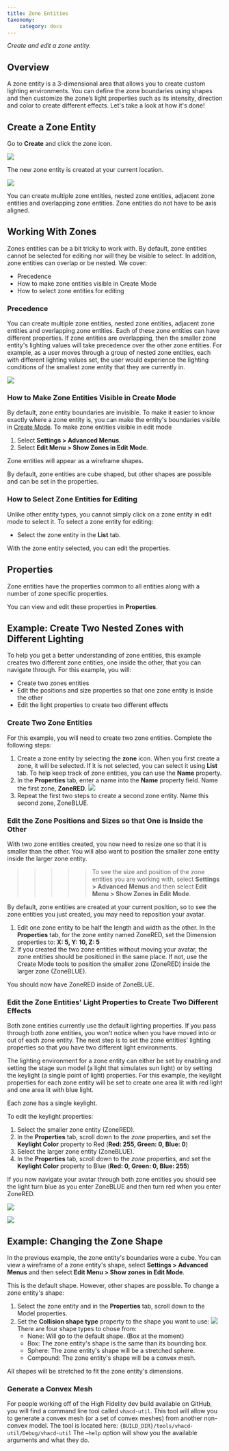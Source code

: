 ```yaml
---
title: Zone Entities
taxonomy:
    category: docs
---
```


*Create and edit a zone entity.*

## Overview

A zone entity is a 3-dimensional area that allows you to create custom lighting environments. You can define the zone boundaries using shapes and then customize the zone’s light properties such as its intensity, direction and color to create different effects. Let's take a look at how it's done!

## Create a Zone Entity

Go to **Create** and click the zone icon.

![](create-button-open.PNG)

The new zone entity is created at your current location.

![](zone-entity.PNG)

You can create multiple zone entities, nested zone entities, adjacent zone entities and overlapping zone entities. Zone entities do not have to be axis aligned.

## Working With Zones

Zones entities can be a bit tricky to work with. By default, zone entities cannot be selected for editing nor will they be visible to select. In addition, zone entities can overlap or be nested. We cover:

- Precedence
- How to make zone entities visible in Create Mode
- How to select zone entities for editing

### Precedence

You can create multiple zone entities, nested zone entities, adjacent zone entities and overlapping zone entities. Each of these zone  entities can have different properties. If zone entities are overlapping, then the smaller zone entity's lighting values will take precedence over the other zone entities. For example, as a user moves through a group of nested zone entities, each with different lighting values set, the user would experience the lighting conditions of the smallest zone entity that they are currently in.

![](zone-graphic.png)

### How to Make Zone Entities Visible in Create Mode

By default, zone entity boundaries are invisible. To make it easier to know exactly where a zone  entity is, you can make the entity's boundaries visible in [Create Mode](../create-mode). To make zone entities visible in edit mode

1. Select **Settings > Advanced Menus**.
2. Select **Edit Menu > Show Zones in Edit Mode**.

Zone entities will appear as a wireframe shapes.

By default, zone entities are cube shaped, but other shapes are possible and can be set in the properties.

### How to Select Zone Entities for Editing

Unlike other entity types, you cannot simply click on a zone entity in edit mode to select it. To select a zone entity for editing:

- Select the zone entity in the **List** tab.

With the zone entity selected, you can edit the properties.

## Properties

Zone entities have the properties common to all entities along with a number of zone specific properties.

You can view and edit these properties in **Properties**.

## Example: Create Two Nested Zones with Different Lighting

To help you get a better understanding of zone entities, this example creates two different zone entities, one inside the other, that you can navigate through. For this example, you will:
- Create two zones entities
- Edit the positions and size properties so that one zone entity is inside the other
- Edit the light properties to create two different effects

### Create Two Zone Entities

For this example, you will need to create two zone entities. Complete the following steps:

1. Create a zone entity by selecting the **zone** icon. When you first create a zone, it will be selected. If it is not selected, you can select it using **List** tab. To help keep track of zone entities, you can use the **Name** property.
2. In the **Properties** tab, enter a name into the **Name** property field. Name the first zone, **ZoneRED**.
   ![](zone-name-1.PNG)
3. Repeat the first two steps to create a second zone entity. Name this second zone, ZoneBLUE.

### Edit the Zone Positions and Sizes so that One is Inside the Other

With two zone entities created, you now need to resize one so that it is smaller than the other. You will also want to position the smaller zone entity inside the larger zone entity.

> > > > > To see the size and position of the zone entities you are working with, select **Settings > Advanced Menus** and then select **Edit Menu > Show Zones in Edit Mode**.

By default, zone entities are created at your current position, so to see the zone entities you just created, you may need to reposition your avatar.

1. Edit one zone  entity to be half the length and width as the other. In the **Properties** tab, for the zone entity named ZoneRED, set the Dimension properties to: **X: 5, Y: 10, Z: 5**
2. If you created the two zone entities without moving your avatar, the zone entities should be positioned in the same place. If not, use the Create Mode tools to position the smaller zone (ZoneRED) inside the larger zone (ZoneBLUE).

You should now have ZoneRED inside of ZoneBLUE.

### Edit the Zone Entities' Light Properties to Create Two Different Effects

Both zone entities currently use the default lighting properties. If you pass through both zone entities, you won't notice when you have moved into or out of each zone entity. The next step is to set the zone entities' lighting properties so that you have two different light environments.

The lighting environment for a zone entity can either be set by enabling and setting the stage sun model (a light that simulates sun light) or by setting the keylight (a single point of light) properties. For this example, the keylight properties for each zone entity will be set to create one area lit with red light and one area lit with blue light.

Each zone has a single keylight.

To edit the keylight properties:
1. Select the smaller zone entity (ZoneRED).
2. In the **Properties** tab, scroll down to the *zone* properties, and set the **Keylight Color** property to Red (**Red: 255, Green: 0, Blue: 0**)
3. Select the larger zone entity (ZoneBLUE).
4. In the **Properties** tab, scroll down to the *zone* properties, and set the **Keylight Color** property to Blue (**Red: 0, Green: 0, Blue: 255**)

If you now navigate your avatar through both zone entities you should see the light turn blue as you enter ZoneBLUE and then turn red when you enter ZoneRED.

![](blue-zone.PNG)

![](red-zone.PNG)

## Example: Changing the Zone Shape

In the previous example, the zone entity's boundaries were a cube. You can view a wireframe of a zone entity's shape, select **Settings > Advanced Menus** and then select **Edit Menu > Show zones in Edit Mode**.

This is the default shape. However, other shapes are possible. To change a zone entity's shape:
1. Select the zone entity and in the **Properties** tab, scroll down to the Model properties.
2. Set the **Collision shape type** property to the shape you want to use:
   ![](zone-entity-shape.png)
   There are four shape types to chose from:
   - None: Will go to the default shape. (Box at the moment)
   - Box: The zone entity's shape is the same than its bounding box.
   - Sphere: The zone entity's shape will be a stretched sphere.
   - Compound: The zone entity's shape will be a convex mesh.

All shapes will be stretched to fit the zone entity's dimensions.

### Generate a Convex Mesh

For people working off of the High Fidelity dev build available on GitHub, you will find a command line tool called `vhacd-util`. This tool will allow you to generate a convex mesh (or a set of convex meshes) from another non-convex model. The tool is located here: `{BUILD_DIR}/tools/vhacd-util/Debug/vhacd-util` The `—help` option will show you the available arguments and what they do.
